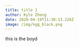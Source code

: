 ```yaml
---
title: title 1
author: Kyle Zheng
date: 2020-04-19T11:38:13.226Z
image: /img/kgg_black.png
---
```

this is the boyd
